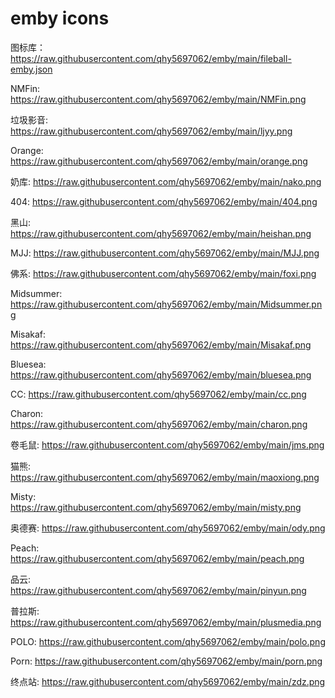 # emby icons

图标库：https://raw.githubusercontent.com/qhy5697062/emby/main/fileball-emby.json

NMFin: 
https://raw.githubusercontent.com/qhy5697062/emby/main/NMFin.png

垃圾影音: 
https://raw.githubusercontent.com/qhy5697062/emby/main/ljyy.png

Orange: 
https://raw.githubusercontent.com/qhy5697062/emby/main/orange.png

奶库:
https://raw.githubusercontent.com/qhy5697062/emby/main/nako.png

404:
https://raw.githubusercontent.com/qhy5697062/emby/main/404.png

黑山:
https://raw.githubusercontent.com/qhy5697062/emby/main/heishan.png

MJJ:
https://raw.githubusercontent.com/qhy5697062/emby/main/MJJ.png

佛系:
https://raw.githubusercontent.com/qhy5697062/emby/main/foxi.png

Midsummer:
https://raw.githubusercontent.com/qhy5697062/emby/main/Midsummer.png

Misakaf:
https://raw.githubusercontent.com/qhy5697062/emby/main/Misakaf.png

Bluesea:
https://raw.githubusercontent.com/qhy5697062/emby/main/bluesea.png

CC:
https://raw.githubusercontent.com/qhy5697062/emby/main/cc.png

Charon:
https://raw.githubusercontent.com/qhy5697062/emby/main/charon.png

卷毛鼠:
https://raw.githubusercontent.com/qhy5697062/emby/main/jms.png

猫熊:
https://raw.githubusercontent.com/qhy5697062/emby/main/maoxiong.png

Misty:
https://raw.githubusercontent.com/qhy5697062/emby/main/misty.png

奥德赛:
https://raw.githubusercontent.com/qhy5697062/emby/main/ody.png

Peach:
https://raw.githubusercontent.com/qhy5697062/emby/main/peach.png

品云:
https://raw.githubusercontent.com/qhy5697062/emby/main/pinyun.png

普拉斯:
https://raw.githubusercontent.com/qhy5697062/emby/main/plusmedia.png

POLO:
https://raw.githubusercontent.com/qhy5697062/emby/main/polo.png

Porn:
https://raw.githubusercontent.com/qhy5697062/emby/main/porn.png

终点站:
https://raw.githubusercontent.com/qhy5697062/emby/main/zdz.png

